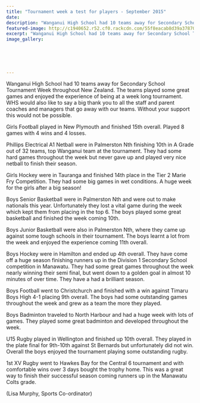 ```yaml
---
title: "Tournament week a test for players - September 2015"
date: 
description: "Wanganui High School had 10 teams away for Secondary School Tournament Week throughout New Zealand."
featured-image: http://c1940652.r52.cf0.rackcdn.com/55f8eacab8d39a37870008d4/Tourny-week-write-up-from-MUL.-2015.jpg
excerpt: "Wanganui High School had 10 teams away for Secondary School Tournament Week throughout New Zealand."
image_gallery:
    
    
    
    
    
---
```


<p>Wanganui High School had 10 teams away for Secondary School Tournament Week throughout New Zealand. The teams played some great games and enjoyed the experience of being at a week long&nbsp;tournament. WHS would also like to say a big thank you to all the staff and parent coaches and managers that go away with our teams. Without your support this would not be possible.&nbsp;</p>
<p>Girls Football played in New Plymouth and finished&nbsp;15th overall. Played 8 games with 4 wins and 4 losses.</p>
<p>Phillips Electrical&nbsp;A1 Netball were in Palmerston Nth finishing&nbsp;10th in A Grade out of 32 teams, top Wanganui team at the&nbsp;tournament.&nbsp;They had some hard games throughout the week but never gave up and played very nice netball to finish their season.&nbsp;</p>
<p>Girls Hockey were in Tauranga and finished 14th place in the Tier 2 Marie Fry Competition. They had some big games in wet conditions. A huge week for the girls after a big season!</p>
<p>Boys Senior Basketball were in Palmerston Nth and were out to make nationals this year. Unfortunately they lost a vital game during the week which kept them from placing in the top 6. The boys played some great basketball and finished the week coming 10th.</p>
<p>Boys Junior Basketball were also in Palmerston Nth, where they came up against some tough schools in their tournament. The boys learnt a&nbsp;lot from the week and enjoyed the experience coming 11th overall.&nbsp;</p>
<p>Boys Hockey were in Hamilton and&nbsp;ended up 4th overall. They have come off a huge season finishing runners up in the Division 1 Secondary School competition in Manawatu. They had some great games throughout the week nearly winning their semi final, but went down&nbsp;to a golden goal in almost 10 minutes of over time. They have a had a&nbsp;brilliant&nbsp;season.</p>
<p>Boys Football went to Christchurch and finished with a win against Timaru Boys High 4-1 placing 9th overall. The boys had some outstanding games throughout the week and grew as a team the more they played.</p>
<p>Boys Badminton traveled to North Harbour and&nbsp;had a huge&nbsp;week with lots of games. They played some great badminton and developed throughout the week.</p>
<p>U15 Rugby played in Wellington and finished up 10th overall. They played in the plate final for 9th-10th against St Bernards but unfortunately did not win. Overall the boys enjoyed the tournament playing some outstanding rugby.&nbsp;&nbsp;</p>
<p>1st XV Rugby went to Hawkes Bay for the Central 6 tournament and with comfortable wins over 3 days bought the trophy home. This was a great way to finish their successful season coming runners up in the Manawatu Colts grade.</p>
<p>(Lisa Murphy, Sports Co-ordinator)</p>

